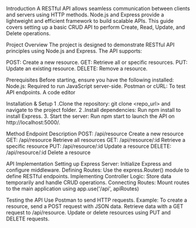 Introduction
A RESTful API allows seamless communication between clients and servers using HTTP methods. Node.js and Express provide a lightweight and efficient framework to build scalable APIs. This guide covers setting up a basic CRUD API to perform Create, Read, Update, and Delete operations.

 Project Overview
The project is designed to demonstrate RESTful API principles using Node.js and Express. The API supports:

POST: Create a new resource.
GET: Retrieve all or specific resources.
PUT: Update an existing resource.
DELETE: Remove a resource.


Prerequisites
Before starting, ensure you have the following installed:
Node.js: Required to run JavaScript server-side.
Postman or cURL: To test API endpoints.
A code editor


Installation & Setup
1️ .Clone the repository: git clone <repo_url> and navigate to the project folder.
2️ .Install dependencies: Run npm install to install Express.
3️. Start the server: Run npm start to launch the API on http://localhost:5000/.


Method	    Endpoint	            Description
POST:	  /api/resource	        Create a new resource
GET:      /api/resource	        Retrieve all resources
GET:	  /api/resource/:id	    Retrieve a specific resource
PUT:      /api/resource/:id	    Update a resource
DELETE:   /api/resource/:id	     Delete a resource

API Implementation
Setting up Express Server: Initialize Express and configure middleware.
Defining Routes: Use the express.Router() module to define RESTful endpoints.
Implementing Controller Logic: Store data temporarily and handle CRUD operations.
Connecting Routes: Mount routes to the main application using app.use('/api', apiRoutes)

Testing the API
Use Postman  to send HTTP requests.
Example: To create a resource, send a POST request with JSON data.
Retrieve data with a GET request to /api/resource.
Update or delete resources using PUT and DELETE requests.
